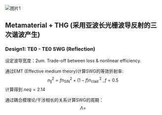 ![图片1](C:\Users\user\Documents\GitHub\on-chip-metasurface-assisted-nonlinear-photonics\nonlinear_previous_test\图片1.png)

## Metamaterial + THG (采用亚波长光栅波导反射的三次谐波产生)

### Design1: TE0 - TE0 SWG (Reflection)

设定波导宽度：2um. Trade-off between loss & nonlinear efficiency.

通过EMT (Effective medium theory)计算SWG的等效折射率: 
$$
n_{\| }^2=f n_{\mathrm{SiN}}^2+(1-f) n_{\text {clad }}^2 \text { },f = 0.5
$$
计算得到 $neq = 2.14$

通过耦合模理论/干涉相长的关系计算SWG的周期：
$$
\Lambda = 
$$
